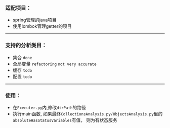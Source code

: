 ### 适配项目：
- spring管理的java项目
- 使用lombok管理getter的项目


---
### 支持的分析类目：
- 集合 `done`
- 全局变量 `refactoring` `not very accurate`
- 缓存 `todo`
- 配置 `todo`


---
### 使用：

- 在`Executer.py`内,修改`dirPath`的路径
- 执行main函数, 如果最终`CollectionsAnalysis.py/ObjectsAnalysis.py`里的`absoluteHasStatusVariables`有值， 则为有状态服务 